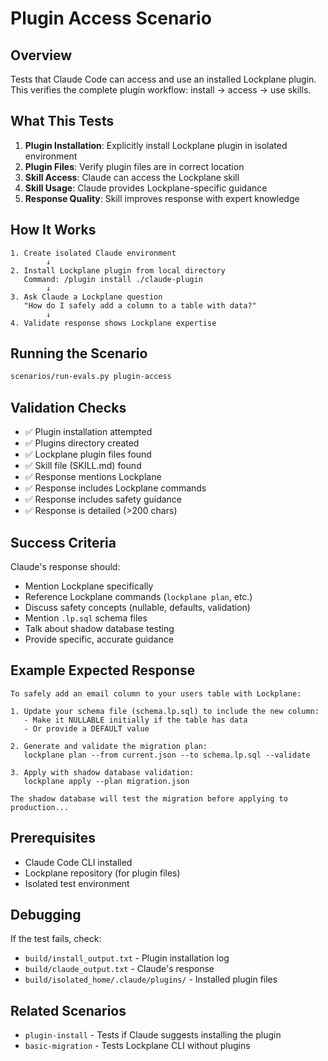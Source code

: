 # Plugin Access Scenario

## Overview

Tests that Claude Code can access and use an installed Lockplane plugin. This verifies the complete plugin workflow: install → access → use skills.

## What This Tests

1. **Plugin Installation**: Explicitly install Lockplane plugin in isolated environment
2. **Plugin Files**: Verify plugin files are in correct location
3. **Skill Access**: Claude can access the Lockplane skill
4. **Skill Usage**: Claude provides Lockplane-specific guidance
5. **Response Quality**: Skill improves response with expert knowledge

## How It Works

```
1. Create isolated Claude environment
        ↓
2. Install Lockplane plugin from local directory
   Command: /plugin install ./claude-plugin
        ↓
3. Ask Claude a Lockplane question
   "How do I safely add a column to a table with data?"
        ↓
4. Validate response shows Lockplane expertise
```

## Running the Scenario

```bash
scenarios/run-evals.py plugin-access
```

## Validation Checks

- ✅ Plugin installation attempted
- ✅ Plugins directory created
- ✅ Lockplane plugin files found
- ✅ Skill file (SKILL.md) found
- ✅ Response mentions Lockplane
- ✅ Response includes Lockplane commands
- ✅ Response includes safety guidance
- ✅ Response is detailed (>200 chars)

## Success Criteria

Claude's response should:
- Mention Lockplane specifically
- Reference Lockplane commands (`lockplane plan`, etc.)
- Discuss safety concepts (nullable, defaults, validation)
- Mention `.lp.sql` schema files
- Talk about shadow database testing
- Provide specific, accurate guidance

## Example Expected Response

```
To safely add an email column to your users table with Lockplane:

1. Update your schema file (schema.lp.sql) to include the new column:
   - Make it NULLABLE initially if the table has data
   - Or provide a DEFAULT value

2. Generate and validate the migration plan:
   lockplane plan --from current.json --to schema.lp.sql --validate

3. Apply with shadow database validation:
   lockplane apply --plan migration.json

The shadow database will test the migration before applying to production...
```

## Prerequisites

- Claude Code CLI installed
- Lockplane repository (for plugin files)
- Isolated test environment

## Debugging

If the test fails, check:
- `build/install_output.txt` - Plugin installation log
- `build/claude_output.txt` - Claude's response
- `build/isolated_home/.claude/plugins/` - Installed plugin files

## Related Scenarios

- `plugin-install` - Tests if Claude suggests installing the plugin
- `basic-migration` - Tests Lockplane CLI without plugins
